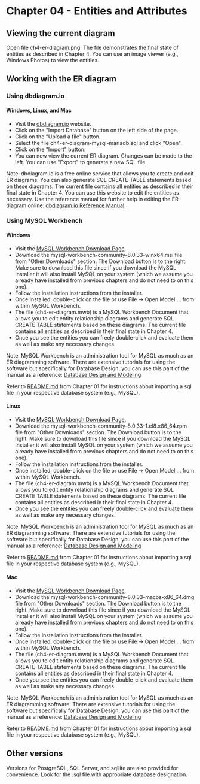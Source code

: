 # Chapter 04 - Entities and Attributes

## Viewing the current diagram

Open file ch4-er-diagram.png. The file demonstrates the final state of entities as described in Chapter 4. You can use an image viewer (e.g., Windows Photos) to view the entities.

## Working with the ER diagram

### Using dbdiagram.io

#### Windows, Linux, and Mac

- Visit the [dbdiagram.io](https://dbdiagram.io/home) website.
- Click on the "Import Database" button on the left side of the page.
- Click on the "Upload a file" button.
- Select the file ch4-er-diagram-mysql-mariadb.sql and click "Open".
- Click on the "Import" button.
- You can now view the current ER diagram. Changes can be made to the left. You can use "Export" to generate a new SQL file.

Note: dbdiagram.io is a free online service that allows you to create and edit ER diagrams. You can also generate SQL CREATE TABLE statements based on these diagrams. The current file contains all entities as described in their final state in Chapter 4. You can use this website to edit the entities as necessary. Use the reference manual for further help in editing the ER diagram online: [dbdiagram.io Reference Manual](https://dbdiagram.io/docs/).

### Using MySQL Workbench

#### Windows

- Visit the [MySQL Workbench Download Page](https://dev.mysql.com/downloads/workbench/).
- Download the mysql-workbench-community-8.0.33-winx64.msi file from "Other Downloads" section. The Download button is to the right. Make sure to download this file since if you download the MySQL Installer it will also install MySQL on your system (which we assume you already have installed from previous chapters and do not need to on this one).
- Follow the installation instructions from the installer.
- Once installed, double-click on the file or use File -> Open Model ... from within MySQL Workbench.
- The file (ch4-er-diagram.mwb) is a MySQL Workbench Document that allows you to edit entity relationship diagrams and generate SQL CREATE TABLE statements based on these diagrams. The current file contains all entities as described in their final state in Chapter 4.
- Once you see the entities you can freely double-click and evaluate them as well as make any necessary changes.

Note: MySQL Workbench is an administration tool for MySQL as much as an ER diagramming software. There are extensive tutorials for using the software but specifically for Database Design, you can use this part of the manual as a reference: [Database Design and Modeling](https://dev.mysql.com/doc/workbench/en/wb-data-modeling.html)

Refer to [README.md](../chapter_01/README.md) from Chapter 01 for instructions about importing a sql file in your respective database system (e.g., MySQL).

#### Linux

- Visit the [MySQL Workbench Download Page](https://dev.mysql.com/downloads/workbench/).
- Download the mysql-workbench-community-8.0.33-1.el8.x86_64.rpm file from "Other Downloads" section. The Download button is to the right. Make sure to download this file since if you download the MySQL Installer it will also install MySQL on your system (which we assume you already have installed from previous chapters and do not need to on this one).
- Follow the installation instructions from the installer.
- Once installed, double-click on the file or use File -> Open Model ... from within MySQL Workbench.
- The file (ch4-er-diagram.mwb) is a MySQL Workbench Document that allows you to edit entity relationship diagrams and generate SQL CREATE TABLE statements based on these diagrams. The current file contains all entities as described in their final state in Chapter 4.
- Once you see the entities you can freely double-click and evaluate them as well as make any necessary changes.

Note: MySQL Workbench is an administration tool for MySQL as much as an ER diagramming software. There are extensive tutorials for using the software but specifically for Database Design, you can use this part of the manual as a reference: [Database Design and Modeling](https://dev.mysql.com/doc/workbench/en/wb-data-modeling.html)

Refer to [README.md](../chapter_01/README.md) from Chapter 01 for instructions about importing a sql file in your respective database system (e.g., MySQL).

#### Mac

- Visit the [MySQL Workbench Download Page](https://dev.mysql.com/downloads/workbench/).
- Download the mysql-workbench-community-8.0.33-macos-x86_64.dmg file from "Other Downloads" section. The Download button is to the right. Make sure to download this file since if you download the MySQL Installer it will also install MySQL on your system (which we assume you already have installed from previous chapters and do not need to on this one).
- Follow the installation instructions from the installer.
- Once installed, double-click on the file or use File -> Open Model ... from within MySQL Workbench.
- The file (ch4-er-diagram.mwb) is a MySQL Workbench Document that allows you to edit entity relationship diagrams and generate SQL CREATE TABLE statements based on these diagrams. The current file contains all entities as described in their final state in Chapter 4.
- Once you see the entities you can freely double-click and evaluate them as well as make any necessary changes.

Note: MySQL Workbench is an administration tool for MySQL as much as an ER diagramming software. There are extensive tutorials for using the software but specifically for Database Design, you can use this part of the manual as a reference: [Database Design and Modeling](https://dev.mysql.com/doc/workbench/en/wb-data-modeling.html)

Refer to [README.md](../chapter_01/README.md) from Chapter 01 for instructions about importing a sql file in your respective database system (e.g., MySQL).

## Other versions
Versions for PostgreSQL, SQL Server, and sqllite are also provided for convenience. Look for the .sql file with appropriate database designation.